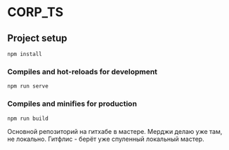 # CORP_TS

## Project setup
```
npm install
```

### Compiles and hot-reloads for development
```
npm run serve
```

### Compiles and minifies for production
```
npm run build
```
Основной репозиторий на гитхабе в мастере. Мерджи делаю уже там, не локально. Гитфлис - берёт уже спуленный локальный мастер.
```
